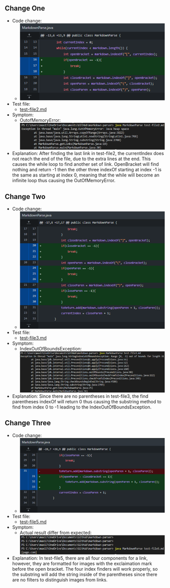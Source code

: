 ## Change One
* Code change:
  * ![](Image/Fix1.png)
* Test file:
  * [test-file2.md](https://github.com/shootingdarts/markdown-parser/blob/main/test-file2.md)
* Symptom:
  * OutofMemoryError: ![](Image/Symptom1.png)
* Explanation: After finding the last link in test-file2, the currentIndex does not reach the end of the file, due to the extra lines at the end. This causes the while loop to find another set of link. OpenBracket will find nothing and return -1 then the other three indexOf starting at index -1 is the same as starting at index 0, meaning that the while will become an infinite loop thus causing the OutOfMemoryError.

## Change Two
* Code change:
  * ![](Image/Fix2.png)
* Test file:
  * [test-file3.md](https://github.com/shootingdarts/markdown-parser/blob/main/test-file3.md)
* Symptom:
  * IndexOutOfBoundsException: ![](Image/Symptom2.png)
* Explanation: Since there are no parentheses in test-file3, the find parentheses indexOf will return 0 thus causing the substring method to find from index 0 to -1 leading to the IndexOutOfBoundsException.

## Change Three
* Code change:
  * ![](Image/Fix3.png)
* Test file:
  * [test-file5.md](https://github.com/shootingdarts/markdown-parser/blob/main/test-file5.md)
* Symptom:
  * Actual result differ from expected: ![](Image/Symptom3.png)
* Explanation: In test-file5, there are all four components for a link, however, they are formatted for images with the exclaimation mark before the open bracket. The four index finders will work properly, so the substring will add the string inside of the parentheses since there are no filters to distinguish images from links.
